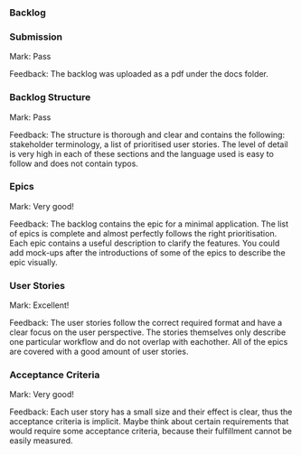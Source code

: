### Backlog

### Submission

Mark: Pass

Feedback: The backlog was uploaded as a pdf under the docs folder.

### Backlog Structure

Mark: Pass

Feedback: The structure is thorough and clear and contains the following: stakeholder terminology, a list of prioritised user stories. The level of detail is very high in each of these sections and the language used is easy to follow and does not contain typos.

### Epics

Mark: Very good!

Feedback: The backlog contains the epic for a minimal application. The list of epics is complete and almost perfectly follows the right prioritisation. Each epic contains a useful description to clarify the features. You could add mock-ups after the introductions of some of the epics to describe the epic visually.

### User Stories

Mark: Excellent!

Feedback: The user stories follow the correct required format and have a clear focus on the user perspective. The stories themselves only describe one particular workflow and do not overlap with eachother. All of the epics are covered with a good amount of user stories.


### Acceptance Criteria


Mark: Very good!

Feedback: Each user story has a small size and their effect is clear, thus the acceptance criteria is implicit. Maybe think about certain requirements that would require some acceptance criteria, because their fulfillment cannot be easily measured.